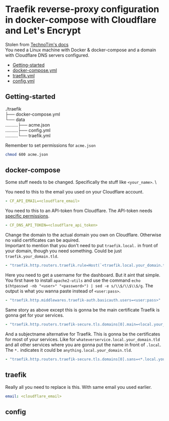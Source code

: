 # Traefik reverse-proxy configuration in docker-compose with Cloudflare and Let's Encrypt
Stolen from [TechnoTim's docs](https://github.com/techno-tim/techno-tim.github.io/tree/master/reference_files/traefik-portainer-ssl/traefik) \
You need a Linux machine with Docker & docker-compose and a domain with Cloudflare DNS servers configured.

* [Getting-started](#getting-started)
* [docker-compose.yml](#docker-compose)
* [traefik.yml](#traefik)
* [config.yml](#config)

## Getting-started
./traefik \
├── docker-compose.yml \
└── data \
‎..........├── acme.json \
‎..........├── config.yml \
....‎......└── traefik.yml

Remember to set permissions for `acme.json`
```bash
chmod 600 acme.json
```

## docker-compose
Some stuff needs to be changed. Specifically the stuff like `<your_name>`. \

You need to this to the email you used on your Cloudflare account.
```yml
- CF_API_EMAIL=<cloudflare_email>
```

You need to this to an API-token from Cloudflare. The API-token needs [specific permissions](api-token.png).
```yml
- CF_DNS_API_TOKEN=<cloudflare_api_token>
```

Change the domain to the actual domain you own on Cloudflare. Otherwise no valid certificates can be aquired. \
Important to mention that you don't need to put `traefik.local.` in front of your domain, though you need something. Could be just `traefik.your_domain.tld`.
```yml
- "traefik.http.routers.traefik.rule=Host(`<traefik.local.your_domain.tld>`)"
```

Here you need to get a username for the dashboard. But it aint that simple. You first have to install `apache2-utils` and use the command `echo $(htpasswd -nb "<user>" "<password>") | sed -e s/\\$/\\$\\$/g`. The output is what you wanna paste instead of `<user:pass>`.
```yml
- "traefik.http.middlewares.traefik-auth.basicauth.users=<user:pass>"
```

Same story as above except this is gonna be the main certificate Traefik is gonna get for your services.
```yml
- "traefik.http.routers.traefik-secure.tls.domains[0].main=<local.your_domain.tld>
```

And a subjectname alternative for Traefik. This is gonna be the certificates for most of your services. Like for `whateverservice.local.your_domain.tld` and all other services where you are gonna put the name in front of `.local`. The `*.` indicates it could be `anything.local.your_domain.tld`.
```yml
- "traefik.http.routers.traefik-secure.tls.domains[0].sans=<*.local.your_domain.tld>
```

## traefik
Really all you need to replace is this. With same email you used earlier.
```yml
email: <cloudflare_email>
```

## config
